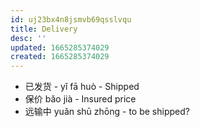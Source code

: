 ```yaml
---
id: uj23bx4n8jsmvb69qsslvqu
title: Delivery
desc: ''
updated: 1665285374029
created: 1665285374029
---
```


- 已发货 - yǐ fā huò - Shipped
- 保价 bǎo jià - Insured price
- 远输中 yuǎn shū zhōng - to be shipped?